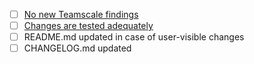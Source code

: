 - [ ] [No new Teamscale findings](https://build.cqse.eu/teamscale/delta.html#input/jacoco-client/?showMergeFindings=true)
- [ ] [Changes are tested adequately](https://build.cqse.eu/teamscale/tests.html#/jacoco-client/)
- [ ] README.md updated in case of user-visible changes
- [ ] CHANGELOG.md updated

